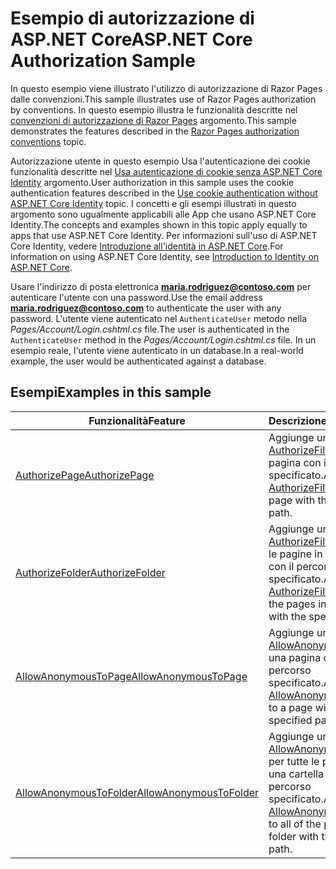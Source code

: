 # <a name="aspnet-core-authorization-sample"></a><span data-ttu-id="c59e5-101">Esempio di autorizzazione di ASP.NET Core</span><span class="sxs-lookup"><span data-stu-id="c59e5-101">ASP.NET Core Authorization Sample</span></span>

<span data-ttu-id="c59e5-102">In questo esempio viene illustrato l'utilizzo di autorizzazione di Razor Pages dalle convenzioni.</span><span class="sxs-lookup"><span data-stu-id="c59e5-102">This sample illustrates use of Razor Pages authorization by conventions.</span></span> <span data-ttu-id="c59e5-103">In questo esempio illustra le funzionalità descritte nel [convenzioni di autorizzazione di Razor Pages](https://docs.microsoft.com/aspnet/core/security/authorization/razor-pages-authorization) argomento.</span><span class="sxs-lookup"><span data-stu-id="c59e5-103">This sample demonstrates the features described in the [Razor Pages authorization conventions](https://docs.microsoft.com/aspnet/core/security/authorization/razor-pages-authorization) topic.</span></span>

<span data-ttu-id="c59e5-104">Autorizzazione utente in questo esempio Usa l'autenticazione dei cookie funzionalità descritte nel [Usa autenticazione di cookie senza ASP.NET Core Identity](https://docs.microsoft.com/aspnet/core/security/authentication/cookie) argomento.</span><span class="sxs-lookup"><span data-stu-id="c59e5-104">User authorization in this sample uses the cookie authentication features described in the [Use cookie authentication without ASP.NET Core Identity](https://docs.microsoft.com/aspnet/core/security/authentication/cookie) topic.</span></span> <span data-ttu-id="c59e5-105">I concetti e gli esempi illustrati in questo argomento sono ugualmente applicabili alle App che usano ASP.NET Core Identity.</span><span class="sxs-lookup"><span data-stu-id="c59e5-105">The concepts and examples shown in this topic apply equally to apps that use ASP.NET Core Identity.</span></span> <span data-ttu-id="c59e5-106">Per informazioni sull'uso di ASP.NET Core Identity, vedere [Introduzione all'identità in ASP.NET Core](https://docs.microsoft.com/aspnet/core/security/authentication/identity).</span><span class="sxs-lookup"><span data-stu-id="c59e5-106">For information on using ASP.NET Core Identity, see [Introduction to Identity on ASP.NET Core](https://docs.microsoft.com/aspnet/core/security/authentication/identity).</span></span>

<span data-ttu-id="c59e5-107">Usare l'indirizzo di posta elettronica **maria.rodriguez@contoso.com** per autenticare l'utente con una password.</span><span class="sxs-lookup"><span data-stu-id="c59e5-107">Use the email address **maria.rodriguez@contoso.com** to authenticate the user with any password.</span></span> <span data-ttu-id="c59e5-108">L'utente viene autenticato nel `AuthenticateUser` metodo nella *Pages/Account/Login.cshtml.cs* file.</span><span class="sxs-lookup"><span data-stu-id="c59e5-108">The user is authenticated in the `AuthenticateUser` method in the *Pages/Account/Login.cshtml.cs* file.</span></span> <span data-ttu-id="c59e5-109">In un esempio reale, l'utente viene autenticato in un database.</span><span class="sxs-lookup"><span data-stu-id="c59e5-109">In a real-world example, the user would be authenticated against a database.</span></span>

## <a name="examples-in-this-sample"></a><span data-ttu-id="c59e5-110">Esempi</span><span class="sxs-lookup"><span data-stu-id="c59e5-110">Examples in this sample</span></span>

| <span data-ttu-id="c59e5-111">Funzionalità</span><span class="sxs-lookup"><span data-stu-id="c59e5-111">Feature</span></span> | <span data-ttu-id="c59e5-112">Descrizione</span><span class="sxs-lookup"><span data-stu-id="c59e5-112">Description</span></span> |
| --- | --- |
| [<span data-ttu-id="c59e5-113">AuthorizePage</span><span class="sxs-lookup"><span data-stu-id="c59e5-113">AuthorizePage</span></span>](https://docs.microsoft.com/dotnet/api/microsoft.extensions.dependencyinjection.pageconventioncollectionextensions.authorizepage) | <span data-ttu-id="c59e5-114">Aggiunge un [AuthorizeFilter](https://docs.microsoft.com/dotnet/api/microsoft.aspnetcore.mvc.authorization.authorizefilter) alla pagina con il percorso specificato.</span><span class="sxs-lookup"><span data-stu-id="c59e5-114">Adds an [AuthorizeFilter](https://docs.microsoft.com/dotnet/api/microsoft.aspnetcore.mvc.authorization.authorizefilter) to the page with the specified path.</span></span> |
| [<span data-ttu-id="c59e5-115">AuthorizeFolder</span><span class="sxs-lookup"><span data-stu-id="c59e5-115">AuthorizeFolder</span></span>](https://docs.microsoft.com/dotnet/api/microsoft.extensions.dependencyinjection.pageconventioncollectionextensions.authorizefolder) | <span data-ttu-id="c59e5-116">Aggiunge un [AuthorizeFilter](https://docs.microsoft.com/dotnet/api/microsoft.aspnetcore.mvc.authorization.authorizefilter) per tutte le pagine in una cartella con il percorso specificato.</span><span class="sxs-lookup"><span data-stu-id="c59e5-116">Adds an [AuthorizeFilter](https://docs.microsoft.com/dotnet/api/microsoft.aspnetcore.mvc.authorization.authorizefilter) to all of the pages in a folder with the specified path.</span></span> |
| [<span data-ttu-id="c59e5-117">AllowAnonymousToPage</span><span class="sxs-lookup"><span data-stu-id="c59e5-117">AllowAnonymousToPage</span></span>](https://docs.microsoft.com/dotnet/api/microsoft.extensions.dependencyinjection.pageconventioncollectionextensions.allowanonymoustopage) | <span data-ttu-id="c59e5-118">Aggiunge un [AllowAnonymousFilter](https://docs.microsoft.com/dotnet/api/microsoft.aspnetcore.mvc.authorization.allowanonymousfilter) a una pagina con il percorso specificato.</span><span class="sxs-lookup"><span data-stu-id="c59e5-118">Adds an [AllowAnonymousFilter](https://docs.microsoft.com/dotnet/api/microsoft.aspnetcore.mvc.authorization.allowanonymousfilter) to a page with the specified path.</span></span> |
| [<span data-ttu-id="c59e5-119">AllowAnonymousToFolder</span><span class="sxs-lookup"><span data-stu-id="c59e5-119">AllowAnonymousToFolder</span></span>](https://docs.microsoft.com/dotnet/api/microsoft.extensions.dependencyinjection.pageconventioncollectionextensions.allowanonymoustofolder) | <span data-ttu-id="c59e5-120">Aggiunge un [AllowAnonymousFilter](https://docs.microsoft.com/dotnet/api/microsoft.aspnetcore.mvc.authorization.allowanonymousfilter) per tutte le pagine in una cartella con il percorso specificato.</span><span class="sxs-lookup"><span data-stu-id="c59e5-120">Adds an [AllowAnonymousFilter](https://docs.microsoft.com/dotnet/api/microsoft.aspnetcore.mvc.authorization.allowanonymousfilter) to all of the pages in a folder with the specified path.</span></span> |
